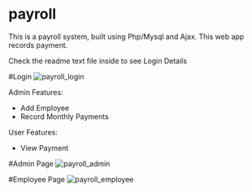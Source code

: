 # payroll
This is a payroll system, built using Php/Mysql and Ajax.
This web app records payment.

Check the readme text file inside to see Login Details

#Login
![payroll_login](https://cloud.githubusercontent.com/assets/586490/24569734/7bd09b0a-165f-11e7-9120-e6e7aadac7c0.png)

Admin Features:
<ul>
	<li>Add Employee</li>
	<li>Record Monthly Payments</li>
</ul>

User Features:
<ul>
	<li>View Payment</li>
</ul>

#Admin Page
![payroll_admin](https://cloud.githubusercontent.com/assets/586490/24569753/98d82cfe-165f-11e7-8f7c-f3414746df2d.png)

#Employee Page
![payroll_employee](https://cloud.githubusercontent.com/assets/586490/24569767/aefb34ae-165f-11e7-92d6-e0489d325ee0.png)